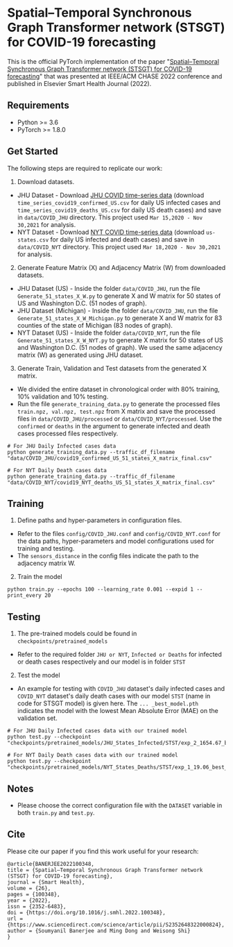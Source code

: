 # Spatial–Temporal Synchronous Graph Transformer network (STSGT) for COVID-19 forecasting

This is the official PyTorch implementation of the paper "[Spatial–Temporal Synchronous Graph Transformer network (STSGT) for COVID-19 forecasting](https://www.sciencedirect.com/science/article/pii/S2352648322000824)" that was presented at IEEE/ACM CHASE 2022 conference and published in Elsevier Smart Health Journal (2022).

## Requirements
* Python >= 3.6
* PyTorch >= 1.8.0

## Get Started
The following steps are required to replicate our work:

1. Download datasets.
* JHU Dataset - Download [JHU COVID time-series data](https://github.com/CSSEGISandData/COVID-19/tree/master/csse_covid_19_data/csse_covid_19_time_series) (download `time_series_covid19_confirmed_US.csv` for daily US infected cases and `time_series_covid19_deaths_US.csv` for daily US death cases) and save in `data/COVID_JHU` directory. This project used `Mar 15,2020 - Nov 30,2021` for analysis. 
* NYT Dataset - Download [NYT COVID time-series data](https://github.com/nytimes/covid-19-data) (download `us-states.csv` for daily US infected and death cases) and save in `data/COVID_NYT` directory. This project used `Mar 18,2020 - Nov 30,2021` for analysis. 

2. Generate Feature Matrix (X) and Adjacency Matrix (W) from downloaded datasets.
* JHU Dataset (US) - Inside the folder `data/COVID_JHU`, run the file `Generate_51_states_X_W.py` to generate X and W matrix for 50 states of US and Washington D.C. (51 nodes of graph).
* JHU Dataset (Michigan) - Inside the folder `data/COVID_JHU`, run the file `Generate_51_states_X_W_Michigan.py` to generate X and W matrix for 83 counties of the state of Michigan (83 nodes of graph).
* NYT Dataset (US) - Inside the folder `data/COVID_NYT`, run the file `Generate_51_states_X_W_NYT.py` to generate X matrix for 50 states of US and Washington D.C. (51 nodes of graph). We used the same adjacency matrix (W) as generated using JHU dataset.

3. Generate Train, Validation and Test datasets from the generated X matrix.
* We divided the entire dataset in chronological order with 80% training, 10% validation and 10% testing.
* Run the file `generate_training_data.py` to generate the processed files `train.npz, val.npz, test.npz` from X matrix and save the processed files in `data/COVID_JHU/processed` or `data/COVID_NYT/processed`. Use the `confirmed` or `deaths` in the argument to generate infected and death cases processed files respectively.
```
# For JHU Daily Infected cases data
python generate_training_data.py --traffic_df_filename "data/COVID_JHU/covid19_confirmed_US_51_states_X_matrix_final.csv" 

# For NYT Daily Death cases data
python generate_training_data.py --traffic_df_filename "data/COVID_NYT/covid19_NYT_deaths_US_51_states_X_matrix_final.csv"
```

## Training

1. Define paths and hyper-parameters in configuration files.
* Refer to the files `config/COVID_JHU.conf` and `config/COVID_NYT.conf` for the data paths, hyper-parameters and model configurations used for training and testing. 
* The `sensors_distance` in the config files indicate the path to the adjacency matrix W.

2. Train the model
```
python train.py --epochs 100 --learning_rate 0.001 --expid 1 --print_every 20
```

## Testing

1. The pre-trained models could be found in `checkpoints/pretrained_models`
* Refer to the required folder `JHU or NYT`, `Infected or Deaths` for infected or death cases respectively and our model is in folder `STST`

2. Test the model
* An example for testing with `COVID_JHU` dataset's daily infected cases and `COVID_NYT` dataset's daily death cases with our model `STST` (name in code for STSGT model) is given here. The `... _best_model.pth` indicates the model with the lowest Mean Absolute Error (MAE) on the validation set. 
```
# For JHU Daily Infected cases data with our trained model
python test.py --checkpoint "checkpoints/pretrained_models/JHU_States_Infected/STST/exp_2_1654.67_best_model.pth"

# For NYT Daily Death cases data with our trained model
python test.py --checkpoint "checkpoints/pretrained_models/NYT_States_Deaths/STST/exp_1_19.06_best_model.pth"
```

## Notes
* Please choose the correct configuration file with the `DATASET` variable in both `train.py` and `test.py`.

## Cite
Please cite our paper if you find this work useful for your research:
```
@article{BANERJEE2022100348,
title = {Spatial–Temporal Synchronous Graph Transformer network (STSGT) for COVID-19 forecasting},
journal = {Smart Health},
volume = {26},
pages = {100348},
year = {2022},
issn = {2352-6483},
doi = {https://doi.org/10.1016/j.smhl.2022.100348},
url = {https://www.sciencedirect.com/science/article/pii/S2352648322000824},
author = {Soumyanil Banerjee and Ming Dong and Weisong Shi}
}
```

